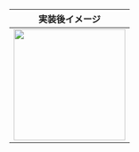 | 実装後イメージ |
|--------|
|<img src="https://github.com/yanPWA/PokeBook/assets/82929509/ce150ab7-cf8d-4899-b007-c67687c822f1" width="200px"/>|

